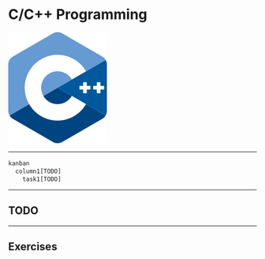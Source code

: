 # C/C++ Programming

![iso_cpp_logo](./assets/iso_cpp_logo.png)

---

```mermaid
kanban
  column1[TODO]
    task1[TODO]
```

---

## TODO

---

## Exercises
